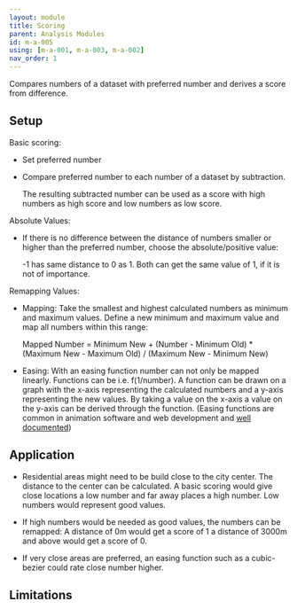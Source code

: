 ```yaml
---
layout: module
title: Scoring
parent: Analysis Modules
id: m-a-005
using: [m-a-001, m-a-003, m-a-002]
nav_order: 1
---
```


Compares numbers of a dataset with preferred number and derives a score from difference.

## Setup

Basic scoring:

* Set preferred number
  
* Compare preferred number to each number of a dataset by subtraction.
  
    The resulting subtracted number can be used as a score with high numbers as high score and low numbers as low score.

Absolute Values:

* If there is no difference between the distance of numbers smaller or higher than the preferred number, choose the absolute/positive value: 

    -1 has same distance to 0 as 1. Both can get the same value of 1, if it is not of importance.
  
Remapping Values:

* Mapping: Take the smallest and highest calculated numbers as minimum and maximum values. Define a new minimum and maximum value and map all numbers within this range:

    Mapped Number = Minimum New + (Number - Minimum Old) * (Maximum New - Maximum Old) / (Maximum New - Minimum New)

* Easing: With an easing function number can not only be mapped linearly. Functions can be i.e. f(1/number). A function can be drawn on a graph with the x-axis representing the calculated numbers and a y-axis representing the new values. By taking a value on the x-axis a value on the y-axis can be derived through the function.
(Easing functions are common in animation software and web development and [well documented](https://easings.net))

## Application

* Residential areas might need to be build close to the city center. The distance to the center can be calculated. A basic scoring would give close locations a low number and far away places a high number. Low numbers would represent good values.

* If high numbers would be needed as good values, the numbers can be remapped: A distance of 0m would get a score of 1 a distance of 3000m and above would  get a score of 0.

* If very close areas are preferred, an easing function such as a cubic-bezier could rate close number higher.

## Limitations
